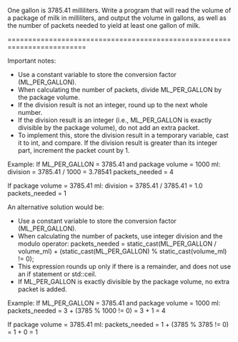 One gallon is 3785.41 milliliters. Write a program that will read the volume of
a package of milk in milliliters, and output the volume in gallons, as well as the
number of packets needed to yield at least one gallon of milk.

=========================================================================

Important notes:
- Use a constant variable to store the conversion factor (ML_PER_GALLON).
- When calculating the number of packets, divide ML_PER_GALLON by the package volume.
- If the division result is not an integer, round up to the next whole number.
- If the division result is an integer (i.e., ML_PER_GALLON is exactly divisible by the package volume), do not add an extra packet.
- To implement this, store the division result in a temporary variable, cast it to int, and compare. If the division result is greater than its integer part, increment the packet count by 1.

Example:
If ML_PER_GALLON = 3785.41 and package volume = 1000 ml:
  division = 3785.41 / 1000 = 3.78541
  packets_needed = 4

If package volume = 3785.41 ml:
  division = 3785.41 / 3785.41 = 1.0
  packets_needed = 1


An alternative solution would be:
- Use a constant variable to store the conversion factor (ML_PER_GALLON).
- When calculating the number of packets, use integer division and the modulo operator:
    packets_needed = static_cast<int>(ML_PER_GALLON / volume_ml) +
                    (static_cast<int>(ML_PER_GALLON) % static_cast<int>(volume_ml) != 0);
- This expression rounds up only if there is a remainder, and does not use an if statement or std::ceil.
- If ML_PER_GALLON is exactly divisible by the package volume, no extra packet is added.

Example:
If ML_PER_GALLON = 3785.41 and package volume = 1000 ml:
  packets_needed = 3 + (3785 % 1000 != 0) = 3 + 1 = 4

If package volume = 3785.41 ml:
  packets_needed = 1 + (3785 % 3785 != 0) = 1 + 0 = 1
